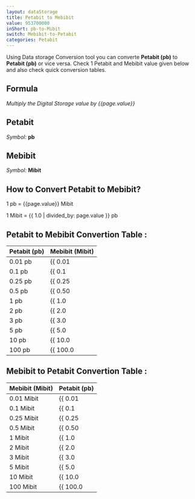 ```yaml
---
layout: dataStorage
title: Petabit to Mebibit
value: 953700000
inShort: pb-to-Mibit
switch: Mebibit-to-Petabit
categories: Petabit
---
```


Using Data storage Conversion tool you can converte **Petabit (pb)** to **Petabit (pb)** or vice versa. Check 1 Petabit and Mebibit value given below and also check quick conversion tables.

## Formula
*Multiply the Digital Storage value by {{page.value}}*

## Petabit
*Symbol:* **pb**

## Mebibit
*Symbol:* **Mibit**

## How to Convert Petabit to Mebibit?

1 pb = {{page.value}} Mibit

1 Mibit = {{ 1.0 | divided_by: page.value }} pb


## Petabit to Mebibit Convertion Table :

| Petabit (pb) | Mebibit (Mibit) |
| ---- | ---- |
| 0.01 pb | {{ 0.01 | times: page.value | round: 12 }} Mibit |
| 0.1 pb | {{ 0.1 | times: page.value | round: 12 }} Mibit |
| 0.25 pb | {{ 0.25 | times: page.value | round: 12 }} Mibit |
| 0.5 pb | {{ 0.50 | times: page.value | round: 12 }} Mibit |
| 1 pb | {{ 1.0 | times: page.value | round: 12 }} Mibit |
| 2 pb | {{ 2.0 | times: page.value | round: 12 }} Mibit |
| 3 pb | {{ 3.0 | times: page.value | round: 12 }} Mibit |
| 5 pb | {{ 5.0 | times: page.value | round: 12 }} Mibit |
| 10 pb | {{ 10.0 | times: page.value | round: 12 }} Mibit |
| 100 pb | {{ 100.0 | times: page.value | round: 12 }} Mibit |

## Mebibit to Petabit Convertion Table :

| Mebibit (Mibit) | Petabit (pb) |
| ---- | ---- |
| 0.01 Mibit | {{ 0.01 | divided_by: page.value | round: 12 }} pb |
| 0.1 Mibit | {{ 0.1 | divided_by: page.value | round: 12 }} pb |
| 0.25 Mibit | {{ 0.25 | divided_by: page.value | round: 12 }} pb |
| 0.5 Mibit | {{ 0.50 | divided_by: page.value | round: 12 }} pb |
| 1 Mibit | {{ 1.0 | divided_by: page.value | round: 12 }} pb |
| 2 Mibit | {{ 2.0 | divided_by: page.value | round: 12 }} pb |
| 3 Mibit | {{ 3.0 | divided_by: page.value | round: 12 }} pb |
| 5 Mibit | {{ 5.0 | divided_by: page.value | round: 12 }} pb |
| 10 Mibit | {{ 10.0 | divided_by: page.value | round: 12 }} pb |
| 100 Mibit | {{ 100.0 | divided_by: page.value | round: 12 }} pb |


<script>
document.getElementById('selectInput')[18].selected = true
document.getElementById('selectOutput')[7].selected = true
</script>
